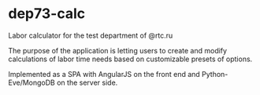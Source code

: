 # dep73-calc
Labor calculator for the test department of @rtc.ru

The purpose of the application is letting users to create and modify calculations of labor time needs based on customizable presets of options.

Implemented as a SPA with AngularJS on the front end and Python-Eve/MongoDB on the server side.
